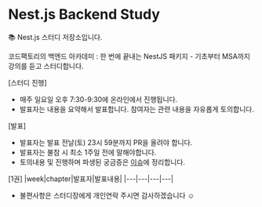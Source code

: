 # Nest.js Backend Study
📚 Nest.js 스터디 저장소입니다.

코드팩토리의 백엔드 아카데미 : 한 번에 끝내는 NestJS 패키지 - 기초부터 MSA까지
강의를 듣고 스터디합니다. 

[스터디 진행]
- 매주 일요일 오후 7:30-9:30에 온라인에서 진행됩니다.
- 발표자는 내용을 요약해서 발표합니다. 참여자는 관련 내용을 자유롭게 토의합니다.
  
[발표]
- 발표자는 발표 전날(토) 23시 59분까지 PR을 올려야 합니다.
- 발표자는 불참 시 최소 1주일 전에 말해야합니다.
- 토의내용 및 진행하며 파생된 궁금증은 [이슈](https://github.com/juyeong-repo/nest/issues)에 정리합니다.

[1권]
|week|chapter|발표자|발표내용|
|---|---|---|---|

- 불편사항은 스터디장에게 개인연락 주시면 감사하겠습니다 ☺️
